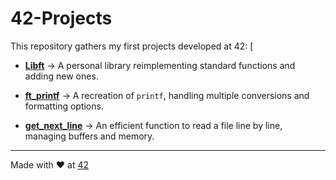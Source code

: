 # 42-Projects
This repository gathers my first projects developed at 42:
[
- **[Libft](https://github.com/Grizzik/42-Projects/tree/main/Libft)** → A personal library reimplementing standard functions and adding new ones.

- **[ft_printf](https://github.com/Grizzik/42-Projects/tree/main/ft_printf)** → A recreation of `printf`, handling multiple conversions and formatting options.

- **[get_next_line](https://github.com/Grizzik/42-Projects/tree/main/gnl)** → An efficient function to read a file line by line, managing buffers and memory.  

---
Made with ❤️ at [42](https://42.fr)
